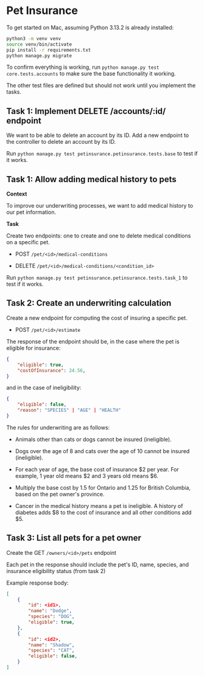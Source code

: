 # Pet Insurance 

To get started on Mac, assuming Python 3.13.2 is already installed:

```bash
python3 -m venv venv
source venv/bin/activate
pip install -r requirements.txt
python manage.py migrate
``` 

To confirm everything is working, run `python manage.py test core.tests.accounts` to make sure the base functionality it working.

The other test files are defined but should not work until you implement the tasks.

## Task 1: Implement DELETE /accounts/:id/ endpoint

We want to be able to delete an account by its ID. Add a new endpoint to the controller to delete an account by its ID.

Run `python manage.py test petinsurance.petinsurance.tests.base` to test if it works.

## Task 1: Allow adding medical history to pets

**Context**

To improve our underwriting processes, we want to add medical history to our pet information.

**Task**

Create two endpoints: one to create and one to delete medical conditions on a specific pet.

* POST `/pet/<id>/medical-conditions`

* DELETE `/pet/<id>/medical-conditions/<condition_id>`

Run `python manage.py test petinsurance.petinsurance.tests.task_1` to test if it works.

## Task 2: Create an underwriting calculation

Create a new endpoint for computing the cost of insuring a specific pet.

* POST `/pet/<id>/estimate`

The response of the endpoint should be, in the case where the pet is eligible for insurance:

```json
{
    "eligible": true,
    "costOfInsurance": 24.56,
}
```

and in the case of ineligibility:

```json
{
    "eligible": false,
    "reason": "SPECIES" | "AGE" | "HEALTH"
}
```

The rules for underwriting are as follows:

* Animals other than cats or dogs cannot be insured (ineligible).

* Dogs over the age of 8 and cats over the age of 10 cannot be insured (ineligible).

* For each year of age, the base cost of insurance $2 per year. For example, 1 year old means $2 and 3 years old means $6.

* Multiply the base cost by 1.5 for Ontario and 1.25 for British Columbia, based on the pet owner's province.

* Cancer in the medical history means a pet is ineligible. A history of diabetes adds $8 to the cost of insurance and all other conditions add $5.


## Task 3: List all pets for a pet owner

Create the GET `/owners/<id>/pets` endpoint

Each pet in the response should include the pet's ID, name, species, and insurance eligibility status (from task 2)

Example response body:

```json
[
    {
        "id": <id1>,
        "name": "Dodge",
        "species": "DOG",
        "eligible": true,
    },
    {
        "id": <id2>,
        "name": "Shadow",
        "species": "CAT",
        "eligible": false,
    }
]


